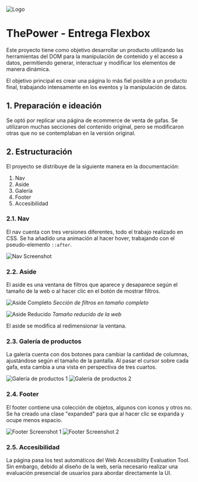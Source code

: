 ![Logo](https://framerusercontent.com/images/zJBgnto0UuieHjFzX0KB4xPLrLk.png)

# ThePower - Entrega Flexbox

Este proyecto tiene como objetivo desarrollar un producto utilizando las herramientas del DOM para la manipulación de contenido y el acceso a datos, permitiendo generar, interactuar y modificar los elementos de manera dinámica.

El objetivo principal es crear una página lo más fiel posible a un producto final, trabajando intensamente en los eventos y la manipulación de datos.

## 1. Preparación e ideación

Se optó por replicar una página de ecommerce de venta de gafas. Se utilizaron muchas secciones del contenido original, pero se modificaron otras que no se contemplaban en la versión original.

## 2. Estructuración

El proyecto se distribuye de la siguiente manera en la documentación:

1. Nav
2. Aside
3. Galería
4. Footer
5. Accesibilidad

### 2.1. Nav

El nav cuenta con tres versiones diferentes, todo el trabajo realizado en CSS. Se ha añadido una animación al hacer hover, trabajando con el pseudo-elemento `::after`.

![Nav Screenshot](https://github.com/user-attachments/assets/1a4e2211-4975-4a74-bc88-1530cd6fcb9e)

### 2.2. Aside

El aside es una ventana de filtros que aparece y desaparece según el tamaño de la web o al hacer clic en el botón de mostrar filtros.

![Aside Completo](https://github.com/user-attachments/assets/c8ed00c2-fd53-4aa9-a516-0634f3ae351c)
*Sección de filtros en tamaño completo*

![Aside Reducido](https://github.com/user-attachments/assets/f85f14f9-00b0-49ce-939b-29a126e9efe9)
*Tamaño reducido de la web*

El aside se modifica al redimensionar la ventana.

### 2.3. Galería de productos

La galería cuenta con dos botones para cambiar la cantidad de columnas, ajustándose según el tamaño de la pantalla. Al pasar el cursor sobre cada gafa, esta cambia a una vista en perspectiva de tres cuartos.

![Galería de productos 1](https://github.com/user-attachments/assets/c74ec16b-5a66-42e6-97e1-1977dfa31820)
![Galería de productos 2](https://github.com/user-attachments/assets/a997aab5-2ec5-497b-b310-6ade0baf1508)

### 2.4. Footer

El footer contiene una colección de objetos, algunos con iconos y otros no. Se ha creado una clase "expanded" para que al hacer clic se expanda y ocupe menos espacio.

![Footer Screenshot 1](https://github.com/user-attachments/assets/eca0e7c1-2056-4eae-a622-57a184046d92)
![Footer Screenshot 2](https://github.com/user-attachments/assets/efc7267d-272d-42d1-b0e1-7c7730971552)

### 2.5. Accesibilidad

La página pasa los test automáticos del Web Accessibility Evaluation Tool. Sin embargo, debido al diseño de la web, sería necesario realizar una evaluación presencial de usuarios para abordar directamente la UI.
